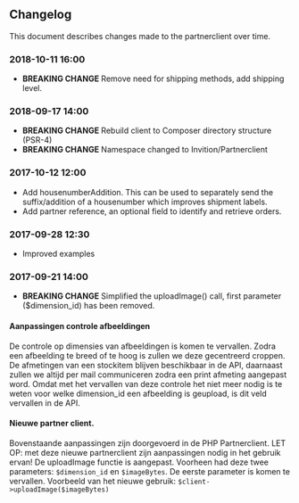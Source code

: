 ## Changelog

This document describes changes made to the partnerclient over time.

### 2018-10-11 16:00

- **BREAKING CHANGE** Remove need for shipping methods, add shipping level.

### 2018-09-17 14:00

- **BREAKING CHANGE** Rebuild client to Composer directory structure (PSR-4)
- **BREAKING CHANGE** Namespace changed to Invition/Partnerclient

### 2017-10-12 12:00

- Add housenumberAddition. This can be used to separately send the suffix/addition of a housenumber which improves shipment labels.
- Add partner reference, an optional field to identify and retrieve orders.

### 2017-09-28 12:30

- Improved examples

### 2017-09-21 14:00

- **BREAKING CHANGE** Simplified the uploadImage() call, first parameter ($dimension_id) has been removed.

#### Aanpassingen controle afbeeldingen

De controle op dimensies van afbeeldingen is komen te vervallen. Zodra een afbeelding te breed of te hoog is zullen we deze gecentreerd croppen.
De afmetingen van een stockitem blijven beschikbaar in de API, daarnaast zullen we altijd per mail communiceren zodra een print afmeting aangepast word. Omdat met het vervallen van deze controle het niet meer nodig is te weten voor welke dimension_id een afbeelding is geupload, is dit veld vervallen in de API.

#### Nieuwe partner client.

Bovenstaande aanpassingen zijn doorgevoerd in de PHP Partnerclient.
LET OP: met deze nieuwe partnerclient zijn aanpassingen nodig in het gebruik ervan!
De uploadImage functie is aangepast. Voorheen had deze twee parameters: `$dimension_id` en `$imageBytes`. De eerste parameter is komen te vervallen. Voorbeeld van het nieuwe gebruik:
`$client->uploadImage($imageBytes)`
